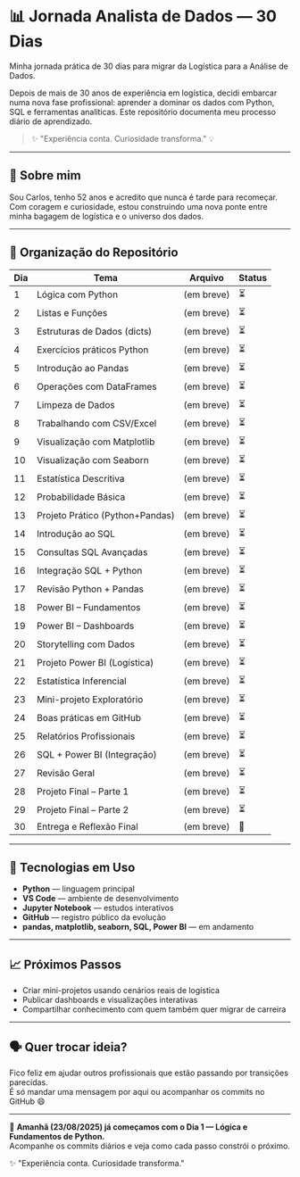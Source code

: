 # 📊 Jornada Analista de Dados — 30 Dias

Minha jornada prática de 30 dias para migrar da Logística para a Análise de Dados.  

Depois de mais de 30 anos de experiência em logística, decidi embarcar numa nova fase profissional: aprender a dominar os dados com Python, SQL e ferramentas analíticas. Este repositório documenta meu processo diário de aprendizado.  

> ✨ "Experiência conta. Curiosidade transforma." 💡  

---

## 🧭 Sobre mim
Sou Carlos, tenho 52 anos e acredito que nunca é tarde para recomeçar.  
Com coragem e curiosidade, estou construindo uma nova ponte entre minha bagagem de logística e o universo dos dados.  

---

## 📂 Organização do Repositório

| Dia | Tema                          | Arquivo      | Status     |
|-----|-------------------------------|--------------|------------|
| 1   | Lógica com Python             | (em breve)   | ⏳          |
| 2   | Listas e Funções              | (em breve)   | ⏳          |
| 3   | Estruturas de Dados (dicts)   | (em breve)   | ⏳          |
| 4   | Exercícios práticos Python    | (em breve)   | ⏳          |
| 5   | Introdução ao Pandas          | (em breve)   | ⏳          |
| 6   | Operações com DataFrames      | (em breve)   | ⏳          |
| 7   | Limpeza de Dados              | (em breve)   | ⏳          |
| 8   | Trabalhando com CSV/Excel     | (em breve)   | ⏳          |
| 9   | Visualização com Matplotlib   | (em breve)   | ⏳          |
| 10  | Visualização com Seaborn      | (em breve)   | ⏳          |
| 11  | Estatística Descritiva        | (em breve)   | ⏳          |
| 12  | Probabilidade Básica          | (em breve)   | ⏳          |
| 13  | Projeto Prático (Python+Pandas)| (em breve)  | ⏳          |
| 14  | Introdução ao SQL             | (em breve)   | ⏳          |
| 15  | Consultas SQL Avançadas       | (em breve)   | ⏳          |
| 16  | Integração SQL + Python       | (em breve)   | ⏳          |
| 17  | Revisão Python + Pandas       | (em breve)   | ⏳          |
| 18  | Power BI – Fundamentos        | (em breve)   | ⏳          |
| 19  | Power BI – Dashboards         | (em breve)   | ⏳          |
| 20  | Storytelling com Dados        | (em breve)   | ⏳          |
| 21  | Projeto Power BI (Logística)  | (em breve)   | ⏳          |
| 22  | Estatística Inferencial       | (em breve)   | ⏳          |
| 23  | Mini-projeto Exploratório     | (em breve)   | ⏳          |
| 24  | Boas práticas em GitHub       | (em breve)   | ⏳          |
| 25  | Relatórios Profissionais      | (em breve)   | ⏳          |
| 26  | SQL + Power BI (Integração)   | (em breve)   | ⏳          |
| 27  | Revisão Geral                 | (em breve)   | ⏳          |
| 28  | Projeto Final – Parte 1       | (em breve)   | ⏳          |
| 29  | Projeto Final – Parte 2       | (em breve)   | ⏳          |
| 30  | Entrega e Reflexão Final      | (em breve)   | 🎯          |

---

## 🧪 Tecnologias em Uso
- **Python** — linguagem principal  
- **VS Code** — ambiente de desenvolvimento  
- **Jupyter Notebook** — estudos interativos  
- **GitHub** — registro público da evolução  
- **pandas, matplotlib, seaborn, SQL, Power BI** — em andamento  

---

## 📈 Próximos Passos
- Criar mini-projetos usando cenários reais de logística  
- Publicar dashboards e visualizações interativas  
- Compartilhar conhecimento com quem também quer migrar de carreira  

---

## 🗣️ Quer trocar ideia?
Fico feliz em ajudar outros profissionais que estão passando por transições parecidas.  
É só mandar uma mensagem por aqui ou acompanhar os commits no GitHub 😄  

---

🚀 **Amanhã (23/08/2025) já começamos com o Dia 1 — Lógica e Fundamentos de Python.**  
Acompanhe os commits diários e veja como cada passo constrói o próximo.  

✨ "Experiência conta. Curiosidade transforma."  

